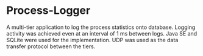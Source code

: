 # Process-Logger
A multi-tier application to log the process statistics onto database. Logging activity was achieved even at an interval of 1 ms between logs. Java SE and SQLite were used for the implementation. UDP was used as the data transfer protocol between the tiers.
